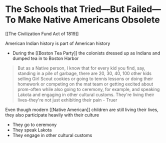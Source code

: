 # The Schools that Tried—But Failed—To Make Native Americans Obsolete
[[The Civilization Fund Act of 1819]]

American Indian history is part of American history
- During the [[Boston Tea Party]] the colonists dressed up as Indians and dumped tea in to Boston Harbor

>But as a Native person, I know that for every kid you find, say, standing in a pile of garbage, there are 20, 30, 40, 100 other kids selling Girl Scout cookies or going to tennis lessons or doing their homework or competing on the mat team or getting excited about prom-often while also going to ceremony, for example, and speaking Lakota and engaging in other cultural customs. They're living their lives-they're not just exhibiting their pain - Truer

Even though modern [[Native American]] children are still living their lives, they also participate heavily with their culture
- They go to ceremony
- They speak Lakota
- They engage in other cultural customs